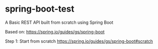 # spring-boot-test
A Basic REST API built from scratch using Spring Boot


Based on: https://spring.io/guides/gs/spring-boot

Step 1: Start from scratch
https://spring.io/guides/gs/spring-boot#scratch

